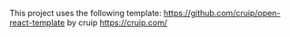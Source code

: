 This project uses the following template:
https://github.com/cruip/open-react-template by cruip https://cruip.com/